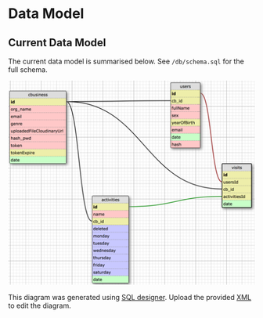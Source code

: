 # Data Model

## Current Data Model
The current data model is summarised below. See `/db/schema.sql` for the full schema.

<img alt="sql diagram" src="./assets/data_model.png" width="680px"></img>

This diagram was generated using [SQL designer](https://ondras.zarovi.cz/sql/demo/). Upload the provided [XML](./assets/data_model.xml) to edit the diagram.
